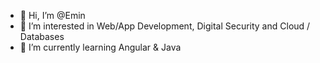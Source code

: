 - 👋 Hi, I’m @Emin
- 👀 I’m interested in Web/App Development, Digital Security and Cloud / Databases
- 🌱 I’m currently learning Angular & Java
